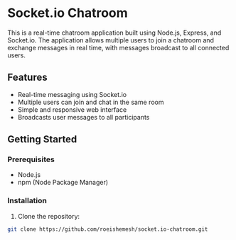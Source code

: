 # Socket.io Chatroom

This is a real-time chatroom application built using Node.js, Express, and Socket.io. The application allows multiple users to join a chatroom and exchange messages in real time, with messages broadcast to all connected users.

## Features
- Real-time messaging using Socket.io
- Multiple users can join and chat in the same room
- Simple and responsive web interface
- Broadcasts user messages to all participants

## Getting Started

### Prerequisites
- Node.js
- npm (Node Package Manager)

### Installation
1. Clone the repository:
```bash
git clone https://github.com/roeishemesh/socket.io-chatroom.git
